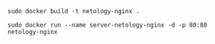<code>sudo docker build -t netology-nginx .</code> 


<code>sudo docker run --name server-netology-nginx -d -p 80:80 netology-nginx</code>